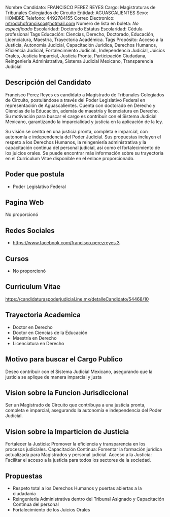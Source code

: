 Nombre Candidato: FRANCISCO PEREZ REYES
Cargo: Magistraturas de Tribunales Colegiados de Circuito
Entidad: AGUASCALIENTES
Sexo: HOMBRE
Telefono: 4492784155
Correo Electronico: mtrodchofrancisco@hotmail.com
Numero de lista en boleta: *No especificado*
Escolaridad: Doctorado
Estatus Escolaridad: Cédula profesional
Tags Educación: Ciencias, Derecho, Doctorado, Educación, Licenciatura, Maestría, Trayectoria Académica.
Tags Propósito: Acceso a la Justicia, Autonomía Judicial, Capacitación Jurídica, Derechos Humanos, Eficiencia Judicial, Fortalecimiento Judicial., Independencia Judicial, Juicios Orales, Justicia Imparcial, Justicia Pronta, Participación Ciudadana, Reingeniería Administrativa, Sistema Judicial Mexicano, Transparencia Judicial


## Descripción del Candidato 

Francisco Perez Reyes es candidato a Magistrado de Tribunales Colegiados de Circuito, postulándose a través del Poder Legislativo Federal en representación de Aguascalientes. Cuenta con doctorado en Derecho y Ciencias de la Educación, además de maestría y licenciatura en Derecho. Su motivación para buscar el cargo es contribuir con el Sistema Judicial Mexicano, garantizando la imparcialidad y justicia en la aplicación de la ley.

Su visión se centra en una justicia pronta, completa e imparcial, con autonomía e independencia del Poder Judicial. Sus propuestas incluyen el respeto a los Derechos Humanos, la reingeniería administrativa y la capacitación continua del personal judicial, así como el fortalecimiento de los juicios orales. Se puede encontrar más información sobre su trayectoria en el Curriculum Vitae disponible en el enlace proporcionado.


## Poder que postula

- Poder Legislativo Federal


## Pagina Web

No proporcionó


## Redes Sociales

- https://www.facebook.com/francisco.perezreyes.3


## Cursos

- No proporcionó


## Curriculum Vitae

https://candidaturaspoderjudicial.ine.mx/detalleCandidato/54468/10


## Trayectoria Academica

- Doctor en Derecho
- Doctor en Ciencias de la Educación
- Maestría en Derecho
- Licenciatura en Derecho


## Motivo para buscar el Cargo Publico

Deseo contribuir con el Sistema Judicial Mexicano, asegurando que la justicia se aplique de manera imparcial y justa


## Vision sobre la Funcion Jurisdiccional

Ser un Magistrado de Circuito que contribuya a una justicia pronta, completa e imparcial, asegurando la autonomía e independencia del Poder Judicial.


## Vision sobre la Imparticion de Justicia

Fortalecer la Justicia: Promover la eficiencia y transparencia en los procesos judiciales. Capacitación Continua: Fomentar la formación jurídica actualizada para Magistrados y personal judicial. Acceso a la Justicia: Facilitar el acceso a la justicia para todos los sectores de la sociedad.


## Propuestas

- Respeto total a los Derechos Humanos y puertas abiertas a la ciudadania
- Reingeniería Administrativa dentro del Tribunal Asignado y Capacitación Contínua del personal
- Fortalecimiento de los Juicios Orales


